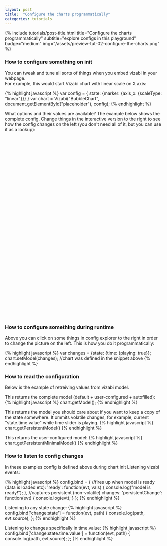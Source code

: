 ```yaml
---
layout: post
title:  "Configure the charts programmatically"
categories: tutorials
---
```


{%
  include tutorials/post-title.html
  title="Configure the charts programmatically"
  subtitle="explore configs in this playground"
  badge="medium"
  img="/assets/preview-tut-02-configure-the-charts.png"
%}
<!--more-->


### How to configure something on init
You can tweak and tune all sorts of things when you embed vizabi in your webpage.  
For example, this would start Vizabi chart with linear scale on X axis:

{% highlight javascript %}
var config = { state: {marker: {axis_x: {scaleType: "linear"}}} }
var chart = Vizabi("BubbleChart", document.getElementById("placeholder"), config); 
{% endhighlight %}

What options and their values are available? The example below shows the complete config. Change things in the interactive version to the right to see how the config changes on the left (you don't need all of it, but you can use it as a lookup):  

<div id="placeholder" class="example-placeholder"  style="width:580px; height: 600px; padding-top:0; float: right;"></div>
<div id="config-explorer"></div>


### How to configure something during runtime
Above you can click on some things in config explorer to the right in order to change the picture on the left. This is how you do it programmatically:

{% highlight javascript %}
var changes = {state: {time: {playing: true}};
chart.setModel(changes); //chart was defined in the snippet above 
{% endhighlight %}

### How to read the configuration
Below is the example of retreiving values from vizabi model.

This returns the complete model (default + user-configured + autofilled): 
{% highlight javascript %}
chart.getModel(); 
{% endhighlight %}

This returns the model you should care about if you want to keep a copy of the state somewhere. It ommits volatile changes, for example, current "state.time.value" while time slider is playing.
{% highlight javascript %}
chart.getPersistentModel()
{% endhighlight %}

This returns the user-configured model:
{% highlight javascript %}
chart.getPersistentMinimalModel()
{% endhighlight %}

### How to listen to config changes

In these examples config is defined above during chart init
Listening vizabi events:

{% highlight javascript %}
config.bind = {
  //fires up when model is ready (data is loaded etc):
  'ready': function(evt, vals) {
    console.log("model is ready!");
  },
  //captures persistent (non-volatile) changes:
  'persistentChange': function(evt) {
    console.log(evt);
  }
};
{% endhighlight %}

Listening to any state change:
{% highlight javascript %}
config.bind['change:state'] = function(evt, path) {
  console.log(path, evt.source);
};
{% endhighlight %}

Listening to changes specifically in time.value:
{% highlight javascript %}
config.bind['change:state.time.value'] = function(evt, path) {
  console.log(path, evt.source);
};
{% endhighlight %}


<link rel="stylesheet" href="//s3-eu-west-1.amazonaws.com/static.gapminderdev.org/vizabi/develop/dist/vizabi.css" />
<link rel="stylesheet" href="//s3-eu-west-1.amazonaws.com/static.gapminderdev.org/vizabi-bubblechart/develop/dist/bubblechart.css" />

<script src="//cdnjs.cloudflare.com/ajax/libs/d3/4.5.0/d3.js"></script>
<script src="//s3-eu-west-1.amazonaws.com/static.gapminderdev.org/vizabi.js"></script>
<script src="//s3-eu-west-1.amazonaws.com/static.gapminderdev.org/preview/master/assets/vendor/js/vizabi-ws-reader/bundle.web.js"></script>
<script src="//s3-eu-west-1.amazonaws.com/static.gapminderdev.org/systema-globalis/master/BubbleChart.js"></script>
<script src="//s3-eu-west-1.amazonaws.com/static.gapminderdev.org/bubblechart.js"></script>
<script src="/node_modules/config-explorer/dist/index.js"></script>

<style>
    #config-explorer {
        line-height: 20px;
        max-height: 600px;
        overflow-y: scroll;
        margin-bottom: 40px;
    }
    
    #config-explorer pre {
        overflow: hidden;
    }
    
    .value.boolean {
        color: #de8602;
    }
    
    .value.number {
        color: #1669d9;
    }
    
    .value.string {
        color: #cc1352;
    }
    
    .value.selected {
        background-color: rgba(64, 175, 227, 0.3);
    }
    
    .key.clickable, .value.enum {
        cursor: pointer;
    }
    
    .key.clickable:hover {
        text-decoration: underline;
    }
    
    .value.enum {
        border: 1px solid #43555d;
        border-right-width: 0;
        padding: 1px 5px;
    }
    
    .value.enum:hover {
        background-color: rgba(64, 175, 227, 0.3);
    }
    
    .collapsible {
        display: none;
    }
    
    .collapsible.opened {
        display: inline;
    }
    
    .collapsible.depth-1 {
        display: inline;
    }
    
    .value.enum.first {
        border-radius: 5px 0 0 5px;;
    }
    
    .value.enum.last {
        border-radius: 0 5px 5px 0;
        border-right-width: 1px;
    }
    
    .value.enum.first.last {
        border-radius: 5px 5px 5px 5px;
    }
    
    .key {
        color: #43555d;
    }
    
    .key.clickable {
        font-weight: bold;
    }
    
    .key.clickable:before {
        content: '▶ ';
    }
    
    .key.clickable.opened:before {
        content: '▼ ';
    }
    
    .key.opened {
        font-weight: normal;
    }
    
    .space {
        color: #43555d;
        opacity: 0.3;
    }
    
    .comma {
        color: #43555d;
        opacity: 0.8;
    }
    
    .brace, .colon {
        color: #43555d;
    }
    
    .delimiter:before {
        content: '|';
    }
</style>


<script>
var wsReader = new WSReader.WSReader().getReader();
Vizabi.Reader.extend("waffle", wsReader);

Vizabi._globals.ext_resources = {
  host: "https://waffle-server.gapminder.org",
  preloadPath: "/api/vizabi/",
  dataPath: "/api/ddf/",
  shapePath: "/preview/data/mc_precomputed_shapes.json"
};

var showPaths = [];
var configExplorer = new ConfigExplorer(document.getElementById('config-explorer'));

var config = Vizabi.utils.extend(BubbleChart, {
  "locale": {
    "filePath": "/preview/data/translation/"
  }, 
  "data": {
    "reader": "waffle",
    "path": "https://waffle-server.gapminder.org/api/ddf"
  },
  "bind": {
    "change:state": function () {
      configExplorer.print(this.getPlainObject(), showPaths);
    }
  }
 });


var chart = Vizabi("BubbleChart", document.getElementById("placeholder"), config);

function makeChangeObject(path, value) {
  var result = {};
  var tmp = result;
  var key;

  path = path.split('.');
  while(key = path.shift()) {
    tmp = tmp[key] = path.length ? {} : value;
  }
  
  return result;
}

function toggleClass(element, toggleClass) {
  var classes = element.className.split(' ');
  var result = classes.filter(function (value) { return value !== toggleClass; });
  var hasNotClass = result.length === classes.length;
  hasNotClass && result.push(toggleClass);
  element.className = result.join(' ');
  return hasNotClass;
}

function removeChildrenClass(element, className) {
  var sibling = element.nextElementSibling;
  if (sibling && hasClass(sibling, className)) {
    removeChildrenClass(sibling, className);
  }

  if (element.hasChildNodes()) {
    element.childNodes.forEach(function (node) {
      return node.nodeType === 1 && removeChildrenClass(node, className) 
    });
  }
    
  hasClass(element, className) && toggleClass(element, className);
}

configExplorer
  .enums({
    'time.playing': [true, false],
    'marker.axis_x.scaleType': ["log", "linear"]
  })
  .onEnumChange(function (path, value) {
    chart.setModel({ state: makeChangeObject(path, value) });
  })
  .onNodeClick(function (event, path, collapsible) {
    var added = toggleClass(event.currentTarget, 'opened');
    
    if (!toggleClass(collapsible, 'opened')) {
      removeChildrenClass(collapsible, 'opened');
    }
  
    if (added && !~showPaths.indexOf(path)) {
      showPaths.push(path);
    } else {
      showPaths = showPaths.filter(function (showPath) {
        return showPath !== path && showPath.lastIndexOf(path) !== 0;
      });
    }
  })
  .print(chart.getModel().state, showPaths);
</script>

